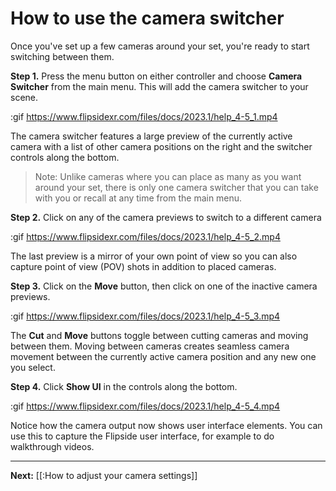 # How to use the camera switcher

Once you've set up a few cameras around your set, you're ready to start switching between them.

**Step 1.** Press the menu button on either controller and choose **Camera Switcher** from the main menu. This will add the camera switcher to your scene.

:gif https://www.flipsidexr.com/files/docs/2023.1/help_4-5_1.mp4

The camera switcher features a large preview of the currently active camera with a list of other camera positions on the right and the switcher controls along the bottom.

> Note: Unlike cameras where you can place as many as you want around your set, there is only one camera switcher that you can take with you or recall at any time from the main menu.

**Step 2.** Click on any of the camera previews to switch to a different camera

:gif https://www.flipsidexr.com/files/docs/2023.1/help_4-5_2.mp4

The last preview is a mirror of your own point of view so you can also capture point of view (POV) shots in addition to placed cameras.

**Step 3.** Click on the **Move** button, then click on one of the inactive camera previews.

:gif https://www.flipsidexr.com/files/docs/2023.1/help_4-5_3.mp4

The **Cut** and **Move** buttons toggle between cutting cameras and moving between them. Moving between cameras creates seamless camera movement between the currently active camera position and any new one you select.

**Step 4.** Click **Show UI** in the controls along the bottom.

:gif https://www.flipsidexr.com/files/docs/2023.1/help_4-5_4.mp4

Notice how the camera output now shows user interface elements. You can use this to capture the Flipside user interface, for example to do walkthrough videos.

---

**Next:** [[:How to adjust your camera settings]]
